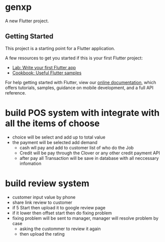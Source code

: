 # genxp

A new Flutter project.

## Getting Started

This project is a starting point for a Flutter application.

A few resources to get you started if this is your first Flutter project:

- [Lab: Write your first Flutter app](https://flutter.dev/docs/get-started/codelab)
- [Cookbook: Useful Flutter samples](https://flutter.dev/docs/cookbook)

For help getting started with Flutter, view our
[online documentation](https://flutter.dev/docs), which offers tutorials,
samples, guidance on mobile development, and a full API reference.

# build POS system with integrate with all the items of choose
- choice will be select and add up to total value
- the payment will be selected add demand 
    - cash wll pay and add to customer list of who do the Job
    - Credit will be pay through the Clover or any other credit payment API
    - after pay all Transaction will be save in database with all neccessary infomation
# build review system 
- customer input value by phone
- share link review to customer
- if 5 Start then upload it to google review page 
- if it lower then offset start then do fixing problem 
- fixing problem will be sent to manager, manager will resolve problem by case
    - asking the custommer to review it again
    - then upload the rating 
